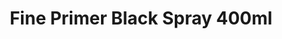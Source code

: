 ---
layout: product
title: "Fine Primer Black Spray 400ml"
price: "1100" 
desc: "Prajmer u spreju"
img_path: "/assets/img/AK1009.webp"
brand: "AK"
available: true
special_offer: false
new: true
soon: false
cat: "070000"
subcat: "070200"
subsubcat: "070205"
sifra: "AK1009"
popular: false
spec: false
---